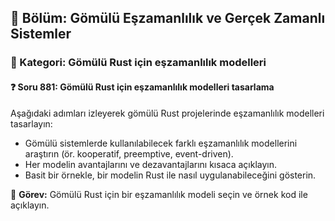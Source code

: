 ## 📘 Bölüm: Gömülü Eşzamanlılık ve Gerçek Zamanlı Sistemler  
### 🔹 Kategori: Gömülü Rust için eşzamanlılık modelleri  
#### ❓ Soru 881: Gömülü Rust için eşzamanlılık modelleri tasarlama

Aşağıdaki adımları izleyerek gömülü Rust projelerinde eşzamanlılık modelleri tasarlayın:

- Gömülü sistemlerde kullanılabilecek farklı eşzamanlılık modellerini araştırın (ör. kooperatif, preemptive, event-driven).
- Her modelin avantajlarını ve dezavantajlarını kısaca açıklayın.
- Basit bir örnekle, bir modelin Rust ile nasıl uygulanabileceğini gösterin.

🔧 **Görev:** Gömülü Rust için bir eşzamanlılık modeli seçin ve örnek kod ile açıklayın.
